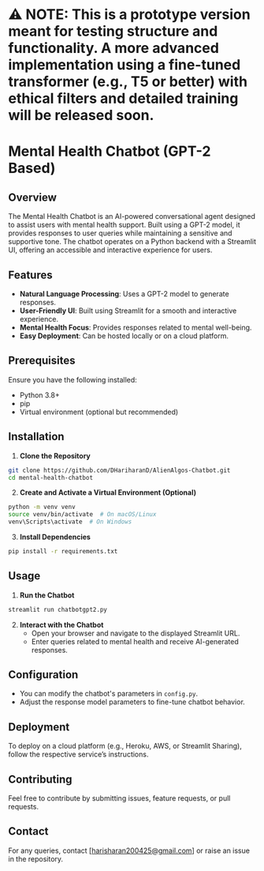 # **⚠️ NOTE: This is a prototype version meant for testing structure and functionality. A more advanced implementation using a fine-tuned transformer (e.g., T5 or better) with ethical filters and detailed training will be released soon.**

# Mental Health Chatbot (GPT-2 Based)

## Overview
The Mental Health Chatbot is an AI-powered conversational agent designed to assist users with mental health support. Built using a GPT-2 model, it provides responses to user queries while maintaining a sensitive and supportive tone. The chatbot operates on a Python backend with a Streamlit UI, offering an accessible and interactive experience for users.

## Features
- **Natural Language Processing**: Uses a GPT-2 model to generate responses.
- **User-Friendly UI**: Built using Streamlit for a smooth and interactive experience.
- **Mental Health Focus**: Provides responses related to mental well-being.
- **Easy Deployment**: Can be hosted locally or on a cloud platform.

## Prerequisites
Ensure you have the following installed:
- Python 3.8+
- pip
- Virtual environment (optional but recommended)

## Installation

1. **Clone the Repository**
```bash
git clone https://github.com/DHariharanD/AlienAlgos-Chatbot.git
cd mental-health-chatbot
```

2. **Create and Activate a Virtual Environment (Optional)**
```bash
python -m venv venv
source venv/bin/activate  # On macOS/Linux
venv\Scripts\activate  # On Windows
```

3. **Install Dependencies**
```bash
pip install -r requirements.txt
```

## Usage

1. **Run the Chatbot**
```bash
streamlit run chatbotgpt2.py
```

2. **Interact with the Chatbot**
   - Open your browser and navigate to the displayed Streamlit URL.
   - Enter queries related to mental health and receive AI-generated responses.

## Configuration
- You can modify the chatbot's parameters in `config.py`.
- Adjust the response model parameters to fine-tune chatbot behavior.

## Deployment
To deploy on a cloud platform (e.g., Heroku, AWS, or Streamlit Sharing), follow the respective service’s instructions.

## Contributing
Feel free to contribute by submitting issues, feature requests, or pull requests.

## Contact
For any queries, contact [harisharan200425@gmail.com] or raise an issue in the repository.
